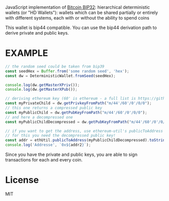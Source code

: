 JavaScript implementation of [Bitcoin BIP32](https://github.com/bitcoin/bips/blob/master/bip-0032.mediawiki): hierarchical deterministic wallets (or "HD Wallets"): wallets which can be shared partially or entirely with different systems, each with or without the ability to spend coins

This wallet is bip44 compatible. You can use the bip44 derivation path to derive 
private and public keys.

# EXAMPLE
```javascript
// the random seed could be taken from bip39
const seedHex = Buffer.from('some random seed', 'hex');
const dw = DeterministicWallet.fromSeed(seedHex);

console.log(dw.getMasterXPriv());
console.log(dw.getMasterXPub());

// deriving ethereum key (60' is ethereum - a full list is https://github.com/satoshilabs/slips/blob/master/slip-0044.md)
const myPrivateChild = dw.getPrivkeyFromPath("m/44'/60'/0'/0/0");
// this one returns a compressed public key
const myPublicChild = dw.getPubKeyFromPath("m/44'/60'/0'/0/0");
// and here a decompressed one
const myPublicChildDecompressed = dw.getPubKeyFromPath("m/44'/60'/0'/0/0", false);

// if you want to get the address, use ethereum-util's publicToAddress function
// for this you need the decompressed public key!
const addr = ethUtil.publicToAddress(myPublicChildDecompressed).toString('hex');
console.log('Addresse', `0x${addr2}`);

```
Since you have the private and public keys, you are able to sign transactions for each and every coin.


# License
MIT
